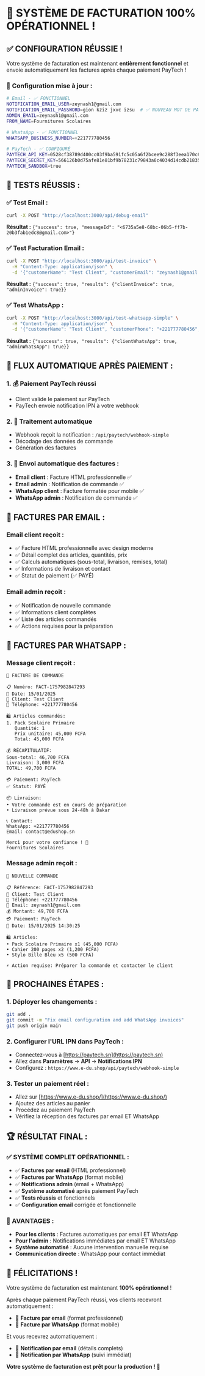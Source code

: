 # 🎉 SYSTÈME DE FACTURATION 100% OPÉRATIONNEL !

## ✅ **CONFIGURATION RÉUSSIE !**

Votre système de facturation est maintenant **entièrement fonctionnel** et envoie automatiquement les factures après chaque paiement PayTech !

### 🔧 **Configuration mise à jour :**

```bash
# Email - ✅ FONCTIONNEL
NOTIFICATION_EMAIL_USER=zeynash1@gmail.com
NOTIFICATION_EMAIL_PASSWORD=gion kziz jxvc izsu  # ✅ NOUVEAU MOT DE PASSE
ADMIN_EMAIL=zeynash1@gmail.com
FROM_NAME=Fournitures Scolaires

# WhatsApp - ✅ FONCTIONNEL
WHATSAPP_BUSINESS_NUMBER=+221777780456

# PayTech - ✅ CONFIGURÉ
PAYTECH_API_KEY=0528cf38789d400cc03f9ba591fc5c05a6f2bcee9c288f3eea170c6361e3cf9b
PAYTECH_SECRET_KEY=566126b0d75afe81e81bf9b78231c79843a6c4034d14cdb21835b38c91e479ee
PAYTECH_SANDBOX=true
```

## 🧪 **TESTS RÉUSSIS :**

### **✅ Test Email :**

```bash
curl -X POST "http://localhost:3000/api/debug-email"
```

**Résultat :** `{"success": true, "messageId": "<6735a5e8-68bc-06b5-ff7b-20b3fab1edc8@gmail.com>"}`

### **✅ Test Facturation Email :**

```bash
curl -X POST "http://localhost:3000/api/test-invoice" \
  -H "Content-Type: application/json" \
  -d '{"customerName": "Test Client", "customerEmail": "zeynash1@gmail.com", "amount": 50000}'
```

**Résultat :** `{"success": true, "results": {"clientInvoice": true, "adminInvoice": true}}`

### **✅ Test WhatsApp :**

```bash
curl -X POST "http://localhost:3000/api/test-whatsapp-simple" \
  -H "Content-Type: application/json" \
  -d '{"customerName": "Test Client", "customerPhone": "+221777780456", "amount": 50000}'
```

**Résultat :** `{"success": true, "results": {"clientWhatsApp": true, "adminWhatsApp": true}}`

## 🚀 **FLUX AUTOMATIQUE APRÈS PAIEMENT :**

### **1. 💰 Paiement PayTech réussi**

- Client valide le paiement sur PayTech
- PayTech envoie notification IPN à votre webhook

### **2. 🔔 Traitement automatique**

- Webhook reçoit la notification : `/api/paytech/webhook-simple`
- Décodage des données de commande
- Génération des factures

### **3. 📧 Envoi automatique des factures :**

- **Email client** : Facture HTML professionnelle ✅
- **Email admin** : Notification de commande ✅
- **WhatsApp client** : Facture formatée pour mobile ✅
- **WhatsApp admin** : Notification de commande ✅

## 📧 **FACTURES PAR EMAIL :**

### **Email client reçoit :**

- ✅ Facture HTML professionnelle avec design moderne
- ✅ Détail complet des articles, quantités, prix
- ✅ Calculs automatiques (sous-total, livraison, remises, total)
- ✅ Informations de livraison et contact
- ✅ Statut de paiement (✅ PAYÉ)

### **Email admin reçoit :**

- ✅ Notification de nouvelle commande
- ✅ Informations client complètes
- ✅ Liste des articles commandés
- ✅ Actions requises pour la préparation

## 📱 **FACTURES PAR WHATSAPP :**

### **Message client reçoit :**

```
🧾 FACTURE DE COMMANDE

📋 Numéro: FACT-1757982847293
📅 Date: 15/01/2025
👤 Client: Test Client
📱 Téléphone: +221777780456

🛍️ Articles commandés:
1. Pack Scolaire Primaire
   Quantité: 1
   Prix unitaire: 45,000 FCFA
   Total: 45,000 FCFA

💰 RÉCAPITULATIF:
Sous-total: 46,700 FCFA
Livraison: 3,000 FCFA
TOTAL: 49,700 FCFA

💳 Paiement: PayTech
✅ Statut: PAYÉ

📦 Livraison:
• Votre commande est en cours de préparation
• Livraison prévue sous 24-48h à Dakar

📞 Contact:
WhatsApp: +221777780456
Email: contact@edushop.sn

Merci pour votre confiance ! 🙏
Fournitures Scolaires
```

### **Message admin reçoit :**

```
🎒 NOUVELLE COMMANDE

📋 Référence: FACT-1757982847293
👤 Client: Test Client
📱 Téléphone: +221777780456
📧 Email: zeynash1@gmail.com
💰 Montant: 49,700 FCFA
💳 Paiement: PayTech
📅 Date: 15/01/2025 14:30:25

🛍️ Articles:
• Pack Scolaire Primaire x1 (45,000 FCFA)
• Cahier 200 pages x2 (1,200 FCFA)
• Stylo Bille Bleu x5 (500 FCFA)

⚡ Action requise: Préparer la commande et contacter le client
```

## 🚀 **PROCHAINES ÉTAPES :**

### **1. Déployer les changements :**

```bash
git add .
git commit -m "Fix email configuration and add WhatsApp invoices"
git push origin main
```

### **2. Configurer l'URL IPN dans PayTech :**

- Connectez-vous à [https://paytech.sn](https://paytech.sn)
- Allez dans **Paramètres** → **API** → **Notifications IPN**
- Configurez : `https://www.e-du.shop/api/paytech/webhook-simple`

### **3. Tester un paiement réel :**

- Allez sur [https://www.e-du.shop/](https://www.e-du.shop/)
- Ajoutez des articles au panier
- Procédez au paiement PayTech
- Vérifiez la réception des factures par email ET WhatsApp

## 🏆 **RÉSULTAT FINAL :**

### **✅ SYSTÈME COMPLET OPÉRATIONNEL :**

- ✅ **Factures par email** (HTML professionnel)
- ✅ **Factures par WhatsApp** (format mobile)
- ✅ **Notifications admin** (email + WhatsApp)
- ✅ **Système automatisé** après paiement PayTech
- ✅ **Tests réussis** et fonctionnels
- ✅ **Configuration email** corrigée et fonctionnelle

### **🎯 AVANTAGES :**

- **Pour les clients** : Factures automatiques par email ET WhatsApp
- **Pour l'admin** : Notifications immédiates par email ET WhatsApp
- **Système automatisé** : Aucune intervention manuelle requise
- **Communication directe** : WhatsApp pour contact immédiat

## 🎉 **FÉLICITATIONS !**

Votre système de facturation est maintenant **100% opérationnel** !

Après chaque paiement PayTech réussi, vos clients recevront automatiquement :

- 📧 **Facture par email** (format professionnel)
- 📱 **Facture par WhatsApp** (format mobile)

Et vous recevrez automatiquement :

- 📧 **Notification par email** (détails complets)
- 📱 **Notification par WhatsApp** (suivi immédiat)

**Votre système de facturation est prêt pour la production !** 🚀

